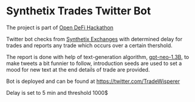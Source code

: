 # Synthetix Trades Twitter Bot

The project is part of [Open DeFi Hackathon](https://gitcoin.co/issue/snxgrants/open-defi-hackathon/4/100025662)

Twitter bot checks from [Synthetix Exchanges](https://thegraph.com/explorer/subgraph/synthetixio-team/synthetix-exchanges?selected=playground)
with determined delay for trades and reports any trade which occurs over a certain thershold.

The report is done with help of text-generation algorithm, [gpt-neo-1.3B](https://github.com/EleutherAI/gpt-neo), to make tweets a bit funnier to follow,
introduction seeds are used to set a mood for new text at the end details of trade are provided.

Bot is deployed and can be found at https://twitter.com/TradeWisperer

Delay is set to 5 min and threshold 1000$
